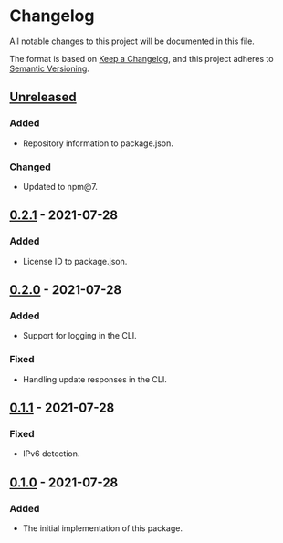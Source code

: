 # Changelog

All notable changes to this project will be documented in this file.

The format is based on [Keep a Changelog](https://keepachangelog.com/en/1.0.0/),
and this project adheres to
[Semantic Versioning](https://semver.org/spec/v2.0.0.html).

## [Unreleased]

### Added

- Repository information to package.json.

### Changed

- Updated to npm@7.

## [0.2.1] - 2021-07-28

### Added

- License ID to package.json.

## [0.2.0] - 2021-07-28

### Added

- Support for logging in the CLI.

### Fixed

- Handling update responses in the CLI.

## [0.1.1] - 2021-07-28

### Fixed

- IPv6 detection.

## [0.1.0] - 2021-07-28

### Added

- The initial implementation of this package.

[unreleased]: https://github.com/jordanbtucker/ddns-client/compare/v0.2.1...HEAD
[0.2.1]: https://github.com/jordanbtucker/ddns-client/compare/v0.2.0...v0.2.1
[0.2.0]: https://github.com/jordanbtucker/ddns-client/compare/v0.1.1...v0.2.0
[0.1.1]: https://github.com/jordanbtucker/ddns-client/compare/v0.1.0...v0.1.1
[0.1.0]: https://github.com/jordanbtucker/ddns-client/releases/tag/v0.1.0
